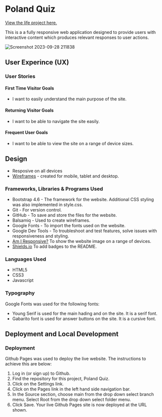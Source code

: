 # Poland Quiz
[View the life project here.](https://magz-dev.github.io/Poland-Quiz/)

This is a a fully responsive web application designed to provide users with interactive content which produces relevant responses to user actions.

![Screenshot 2023-09-28 211838](https://github.com/magz-dev/Poland-Quiz/assets/97630146/27dd591a-520c-48a1-a88b-e3a56c528eb8)

## User Experince (UX)
### User Stories
#### First Time Visitor Goals
* I want to easily understand the main purpose of the site.
  
#### Returning Visitor Goals
* I want to be able to navigate the site easily.

#### Frequent User Goals
* I want to be able  to view the site on a range of device sizes.

## Design
* Resposive on all devices
* [Wireframes](https://github.com/magz-dev/Poland-Quiz/files/12767684/Poland-Quiz.pdf) - created for mobile, tablet and desktop.
  
### Frameworks, Libraries & Programs Used
* Bootstrap 4.6 - The framework for the website. Additional CSS styling was also implemented in style.css.
* Git -  For version control.
* GitHub -  To save and store the files for the website.
* Balsamiq - Used to create wireframes.
* Google Fonts - To import the fonts used on the website.
* Google Dev Tools - To troubleshoot and test features, solve issues with responsiveness and styling.
* [Am I Responsive?](https://ui.dev/amiresponsive) To show the website image on a range of devices.
* [Shields.io](https://shields.io/) To add badges to the README.

  
### Languages Used
* HTML5
* CSS3
* Javascript

### Typography
Google Fonts was used for the following fonts:
* Young Serif is used for the main hading and  on the site. It is a serif font.
* Gabarito font is used for answer buttons on the site. It is a cursive font.

## Deployment and Local Development

### Deployment 

Github Pages was used to deploy the live website. The instructions to achieve this are below:

1. Log in (or sign up) to Github.
2. Find the repository for this project, Poland Quiz.
3. Click on the Settings link.
4. Click on the Pages link in the left hand side navigation bar.
5. In the Source section, choose main from the drop down select branch menu. Select Root from the drop down select folder menu.
6. Click Save. Your live Github Pages site is now deployed at the URL shown.


  

